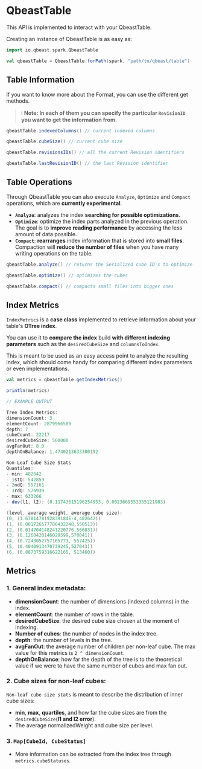 # QbeastTable

This API is implemented to interact with your QbeastTable.

Creating an instance of QbeastTable is as easy as:

```scala
import io.qbeast.spark.QbeastTable

val qbeastTable = QbeastTable.forPath(spark, "path/to/qbeast/table")
```
## Table Information

If you want to know more about the Format, you can use the different get methods. 

>:information_source: **Note: In each of them you can specify the particular `RevisionID` you want to get the information from.**

```scala
qbeastTable.indexedColumns() // current indexed columns

qbeastTable.cubeSize() // current cube size

qbeastTable.revisionsIDs() // all the current Revision identifiers

qbeatsTable.lastRevisionID() // the last Revision identifier
```

## Table Operations
Through QbeastTable you can also execute `Analyze`, `Optimize` and `Compact` operations, which are **currently experimental**.

- **`Analyze`**: analyzes the index **searching for possible optimizations**.
- **`Optimize`**: optimize the index parts analyzed in the previous operation. The goal is to **improve reading performance** by accessing the less amount of data possible.
- **`Compact`**: **rearranges** index information that is stored into **small files**. Compaction will **reduce the number of files** when you have many writing operations on the table.
```scala
qbeastTable.analyze() // returns the Serialized cube ID's to optimize

qbeastTable.optimize() // optimizes the cubes

qbeastTable.compact() // compacts small files into bigger ones
```

## Index Metrics

`IndexMetrics` is a **case class** implemented to retrieve information about your table's **OTree index**.

You can use it to **compare the index** build **with different indexing parameters** such as the `desiredCubeSize` and `columnsToIndex`.

This is meant to be used as an easy access point to analyze the resulting index, which should come handy for comparing different index parameters or even implementations.

```scala
val metrics = qbeastTable.getIndexMetrics()

println(metrics)

// EXAMPLE OUTPUT

Tree Index Metrics:
dimensionCount: 3
elementCount: 2879966589
depth: 7
cubeCount: 22217
desiredCubeSize: 500000
avgFan0ut: 8.0
depthOnBalance: 1.4740213633300192

Non-Leaf Cube Size Stats
Quantiles:
- min: 482642
- 1stQ: 542859
- 2ndQ: 557161
- 3rdQ: 576939
- max: 633266
- dev(l1, l2): (0.11743615196254953, 0.0023669553335121983)

(level, average weight, average cube size):
(0, (1.6781478192839184E-4,482642))
(1, (0.001726577786432248,550513))
(2, (0.014704148241220776,566831))
(3, (0.1260420146029599,570841))
(4, (0.7243052757165773, 557425))
(5, (0.4040913470739245,527043))
(6, (0.8873759316622165, 513460))
```

## Metrics
### 1. General index metadata:

- **dimensionCount**: the number of dimensions (indexed columns) in the index.
- **elementCount**: the number of rows in the table.
- **desiredCubeSize**: the desired cube size chosen at the moment of indexing.
- **Number of cubes**: the number of nodes in the index tree.
- **depth**: the number of levels in the tree.
- **avgFanOut**: the average number of children per non-leaf cube. The max value for this metrics is `2 ^ dimensionCount`.
- **depthOnBalance**: how far the depth of the tree is to the theoretical value if we were to have the same number of cubes and max fan out.

### 2. Cube sizes for non-leaf cubes:
`Non-leaf cube size stats` is meant to describe the distribution of inner cube sizes:
- **min**, **max**, **quartiles**, and how far the cube sizes are from the `desiredCubeSize`(**l1 and l2 error**).
- The average normalizedWeight and cube size per level.

### 3. `Map[CubeId, CubeStatus]`
- More information can be extracted from the index tree through `metrics.cubeStatuses`.
